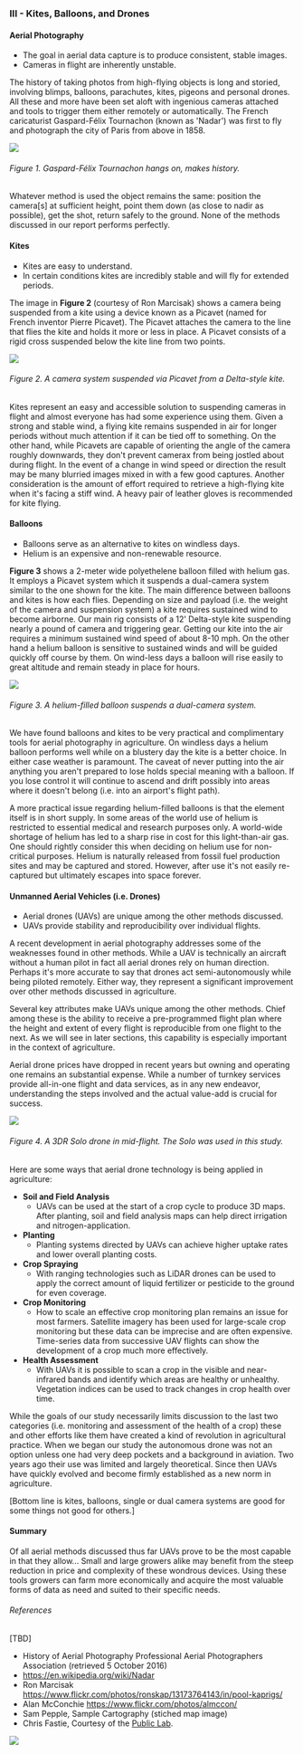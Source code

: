 ### III - Kites, Balloons, and Drones

#### Aerial Photography
* The goal in aerial data capture is to produce consistent, stable images.
* Cameras in flight are inherently unstable.

The history of taking photos from high-flying objects is long and storied, involving blimps, balloons, 
parachutes, kites, pigeons and personal drones. All these and more have been set aloft with ingenious cameras 
attached and tools to trigger them either remotely or automatically. The French caricaturist Gaspard-Félix Tournachon (known as 'Nadar') 
was first to fly and photograph the city of Paris from above in 1858.

![](img/nadar.png)
###### Figure 1. Gaspard-Félix Tournachon hangs on, makes history. 

Whatever method is used the object remains the same: position the camera[s] at sufficient height, point 
them down (as close to nadir as possible), get the shot, return safely to the ground. None of the 
methods discussed in our report performs perfectly. 

#### Kites
* Kites are easy to understand.
* In certain conditions kites are incredibly stable and will fly for extended periods.

The image in __Figure 2__ (courtesy of Ron Marcisak) shows a camera being suspended from a kite using a device 
known as a Picavet (named for French inventor Pierre Picavet). The Picavet attaches the camera to the line that flies 
the kite and holds it more or less in place. A Picavet consists of a rigid cross suspended below the kite line from 
two points.

![](img/kite.png)
###### Figure 2. A camera system suspended via Picavet from a Delta-style kite. 

Kites represent an easy and accessible solution to suspending cameras in flight and almost everyone has had some experience 
using them.  Given a strong and stable wind, a flying kite remains suspended in air for longer periods without
much attention if it can be tied off to something. On the other hand, while Picavets are capable of orienting the angle 
of the camera roughly downwards, they don't prevent camerax from being jostled about during flight. In the event of a 
change in wind speed or direction the result may be many blurried images mixed in with a few good captures. Another 
consideration is the amount of effort required to retrieve a high-flying kite when it's facing a stiff wind. A heavy pair of 
leather gloves is recommended for kite flying. 


#### Balloons

* Balloons serve as an alternative to kites on windless days.
* Helium is an expensive and non-renewable resource. 

__Figure 3__ shows a 2-meter wide polyethelene balloon filled with helium gas. It employs a Picavet system which it 
suspends a dual-camera system similar to the one shown for the kite. The main difference between balloons and kites is 
how each flies. Depending on size and payload (i.e. the weight of the camera and suspension system) a kite requires 
sustained wind to become airborne. Our main rig consists of a 12' Delta-style kite suspending nearly a pound of camera 
and triggering gear. Getting our kite into the air requires a minimum sustained wind speed of about 8-10 mph. On the other 
hand a helium balloon is sensitive to sustained winds and will be guided quickly off course by them. On wind-less days a 
balloon will rise easily to great altitude and remain steady in place for hours.    
 
![](img/balloons.png)
###### Figure 3. A helium-filled balloon suspends a dual-camera system. 

We have found balloons and kites to be very practical and complimentary tools for aerial photography in agriculture. On windless days
a helium balloon performs well while on a blustery day the kite is a better choice. In either case weather is paramount.
The caveat of never putting into the air anything you aren't prepared to lose holds special meaning with a balloon. 
If you lose control it will continue to ascend and drift possibly into areas where it doesn't belong (i.e. into an airport's flight path). 

A more practical issue regarding helium-filled balloons is that the element itself is in short supply. In some areas of the 
world use of helium is restricted to essential medical and research purposes only. A world-wide shortage of helium 
has led to a sharp rise in cost for this light-than-air gas. One should rightly consider this when deciding on helium 
use for non-critical purposes. Helium is naturally released from fossil fuel production sites and may be captured 
and stored. However, after use it's not easily re-captured but ultimately escapes into space forever. 


#### Unmanned Aerial Vehicles (i.e. Drones)

* Aerial drones (UAVs) are unique among the other methods discussed.
* UAVs provide stability and reproducibility over individual flights.

A recent development in aerial photography addresses some of the weaknesses found in other methods. While a UAV is 
technically an aircraft without a human pilot in fact all aerial drones rely on human direction. Perhaps 
it's more accurate to say that drones act semi-autonomously while being piloted remotely. Either way, they represent a 
significant improvement over other methods discussed in agriculture.

Several key attributes make UAVs unique among the other methods. Chief among these is the ability to receive a pre-programmed 
flight plan where the height and extent of every flight is reproducible from one flight to the next. As we will see in 
later sections, this capability is especially important in the context of agriculture. 

Aerial drone prices have dropped in recent years but owning and operating one remains an substantial 
expense. While a number of turnkey services provide all-in-one flight and data services, as in any new endeavor, 
understanding the steps involved and the actual value-add is crucial for success.  


![](img/drone.png)
###### Figure 4. A 3DR Solo drone in mid-flight. The Solo was used in this study. 

Here are some ways that aerial drone technology is being applied in agriculture:

* __Soil and Field Analysis__ 
    * UAVs can be used at the start of a crop cycle to produce 3D maps. After planting, 
    soil and field analysis maps can help direct irrigation and nitrogen-application.
*  __Planting__ 
    * Planting systems directed by UAVs can achieve higher uptake rates and lower overall planting costs.
* __Crop Spraying__ 
    * With ranging technologies such as LiDAR drones can be used to apply the correct amount of liquid fertilizer 
    or pesticide to the ground for even coverage. 
* __Crop Monitoring__ 
    * How to scale an effective crop monitoring plan remains an issue for most farmers. 
    Satellite imagery has been used for large-scale crop monitoring but these data can be imprecise and
    are often expensive. Time-series data from successive UAV flights can show the development of a crop much more effectively. 
* __Health Assessment__ 
    * With UAVs it is possible to scan a crop in the visible and near-infrared bands
    and identify which areas are healthy or unhealthy. Vegetation indices can be used to track changes 
    in crop health over time. 
    
While the goals of our study necessarily limits discussion to the last two categories (i.e. monitoring and 
assessment of the health of a crop) these and other efforts like them have created a kind of revolution in agricultural
practice. When we began our study the autonomous drone was not an option unless one had very deep pockets and a 
background in aviation. Two years ago their use was limited and largely theoretical. Since then UAVs have quickly evolved 
and become firmly established as a new norm in agriculture.   

[Bottom line is kites, balloons, single or dual camera systems are good for some things not good 
for others.]

#### Summary
Of all aerial methods discussed thus far UAVs prove to be the most capable in that they allow...
Small and large growers alike may benefit from the steep reduction in price and complexity of these wondrous devices. 
Using these tools growers can farm more economically and acquire the most valuable forms of data as need and suited to their
specific needs.  

###### References

[TBD]

* History of Aerial Photography Professional Aerial Photographers Association (retrieved 5 October 2016)
* https://en.wikipedia.org/wiki/Nadar
* Ron Marcisak https://www.flickr.com/photos/ronskap/13173764143/in/pool-kaprigs/
* Alan McConchie https://www.flickr.com/photos/almccon/
* Sam Pepple, Sample Cartography (stiched map image)
* Chris Fastie, Courtesy of the [Public Lab](https://publiclab.org/).

![](img/farmera.png) 
